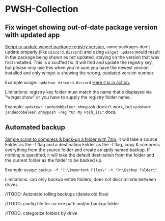 # PWSH-Collection

## Fix winget showing out-of-date package version with updated app
[Script to update winget package registry version](https://github.com/FlyMandi/PWSH-Collection/blob/main/updateWR.ps1), some packages don't update properly (like `Discord.Discord`) and using `winget update` would result in the package being shown as not updated, staying on the version that was first installed. This is a scuffed fix. It will find and update the registry key, but please only use this when you're sure you have the newest version installed and only winget is showing the wrong, outdated version number. 

Example usage: ```updatewr discord.discord``` [Here it is in action.](https://github.com/FlyMandi/PWSH-Collection/blob/main/image.png)

Limitations: registry key folder must match the name that's displayed via "winget show" or you have to supply the registry folder name.

Example: ```updatewr jandedobbeleer.ohmyposh``` doesn't work, but ```updatewr jandedobbeleer.ohmyposh -reg "Oh My Posh_is1"``` does.

## Automated backup
[Simple script to compress & back-up a folder with 7zip](https://github.com/FlyMandi/PWSH-Collection/blob/main/backup.ps1), it will take a source Folder as the -f flag and a destination Folder as the -t flag, copy & compress everything from the source folder and create an aptly named backup. If nothing is specified, it will take the default destination from the folder and the current folder as the folder to be backed up.

Example usage: ```backup -f "C:\Important Files\" -t "D:\Backup Folder\"```

Limitations: can only backup entire folders, does not discriminate between drives

//TODO: Automate rolling backups (delete old files)

//TODO: config file for rar.exe path and/or backup folder

//TODO: categorize folders by drive
